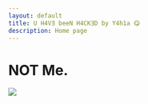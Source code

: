 ```yaml
---
layout: default
title: U H4V∃ beeN H4CK∃D by Y4h1a 😋
description: Home page
---
```

# NOT Me.
![](https://i.ibb.co/qNXkzNW/2b8d2d57-05a9-41ff-b6ec-2ca74944d5f5.jpg)

